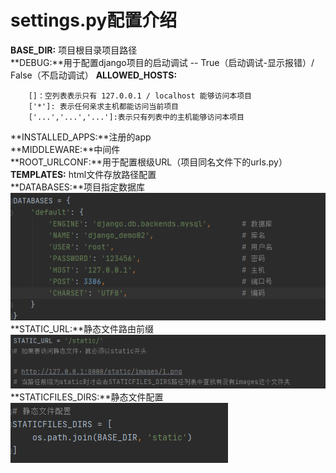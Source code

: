 # settings.py配置介绍
**BASE_DIR:** 项目根目录项目路径<br>
**DEBUG:**用于配置django项目的启动调试 -- True（启动调试-显示报错）/ False（不启动调试）
**ALLOWED_HOSTS:**

```
	[]：空列表表示只有 127.0.0.1 / localhost 能够访问本项目
	['*']: 表示任何亲求主机都能访问当前项目
	['...','...','...']:表示只有列表中的主机能够访问本项目
```
**INSTALLED_APPS:**注册的app<br>
**MIDDLEWARE:**中间件<br>
**ROOT_URLCONF:**用于配置根级URL（项目同名文件下的urls.py）<br>
**TEMPLATES:** html文件存放路径配置<br>
**DATABASES:**项目指定数据库<br>
![databases](img/databases.png)<br>
**STATIC_URL:**静态文件路由前缀 <br>
![static](img/static.png)<br>
**STATICFILES_DIRS:**静态文件配置<br>
![staticfiles-dirs](img/staticfiles-dirs.png)

